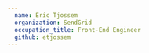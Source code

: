 ```yaml
---
  name: Eric Tjossem
  organization: SendGrid
  occupation_title: Front-End Engineer
  github: etjossem
---
```

